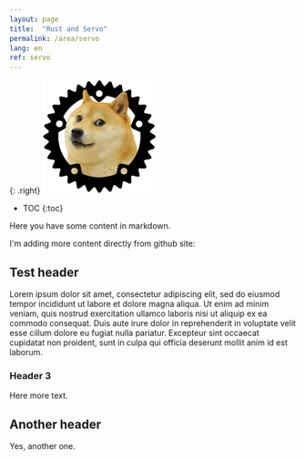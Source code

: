 ```yaml
---
layout: page
title:  "Rust and Servo"
permalink: /area/servo
lang: en
ref: servo
---
```


{: .right}
![image](/asserts/img/servo.png)

* TOC
{:toc}

Here you have some content in markdown.

I'm adding more content directly from github site:

## Test header

Lorem ipsum dolor sit amet, consectetur adipiscing elit, sed do eiusmod tempor incididunt ut labore et dolore magna aliqua. Ut enim ad minim veniam, quis nostrud exercitation ullamco laboris nisi ut aliquip ex ea commodo consequat. Duis aute irure dolor in reprehenderit in voluptate velit esse cillum dolore eu fugiat nulla pariatur. Excepteur sint occaecat cupidatat non proident, sunt in culpa qui officia deserunt mollit anim id est laborum.

### Header 3

Here more text.

## Another header

Yes, another one.
